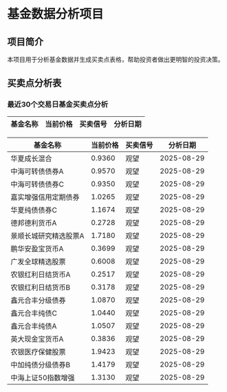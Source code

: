# 基金数据分析项目

## 项目简介
本项目用于分析基金数据并生成买卖点表格，帮助投资者做出更明智的投资决策。

## 买卖点分析表

### 最近30个交易日基金买卖点分析

| 基金名称 | 当前价格 | 买卖信号 | 分析日期 |
|---------|---------|---------|---------|
<!-- 数据将通过GitHub Actions自动更新 -->
| 基金名称 | 当前价格 | 买卖信号 | 分析日期 |
|---------|---------|---------|---------|
| 华夏成长混合 | 0.9360 | 观望 | 2025-08-29 |
| 中海可转债债券A | 0.9570 | 观望 | 2025-08-29 |
| 中海可转债债券C | 0.9350 | 观望 | 2025-08-29 |
| 嘉实增强信用定期债券 | 1.0265 | 观望 | 2025-08-29 |
| 华夏纯债债券C | 1.1674 | 观望 | 2025-08-29 |
| 德邦德利货币A | 0.2728 | 观望 | 2025-08-29 |
| 景顺长城研究精选股票A | 1.7180 | 观望 | 2025-08-29 |
| 鹏华安盈宝货币A | 0.3699 | 观望 | 2025-08-29 |
| 广发全球精选股票 | 0.6008 | 观望 | 2025-08-29 |
| 农银红利日结货币A | 0.2517 | 观望 | 2025-08-29 |
| 农银红利日结货币B | 0.3178 | 观望 | 2025-08-29 |
| 鑫元合丰分级债券 | 1.0870 | 观望 | 2025-08-29 |
| 鑫元合丰纯债C | 1.0440 | 观望 | 2025-08-29 |
| 鑫元合丰纯债A | 1.0507 | 观望 | 2025-08-29 |
| 英大现金宝货币A | 0.3836 | 观望 | 2025-08-29 |
| 农银医疗保健股票 | 1.9423 | 观望 | 2025-08-29 |
| 中加纯债分级债券B | 1.4179 | 观望 | 2025-08-29 |
| 中海上证50指数增强 | 1.3130 | 观望 | 2025-08-29 |
